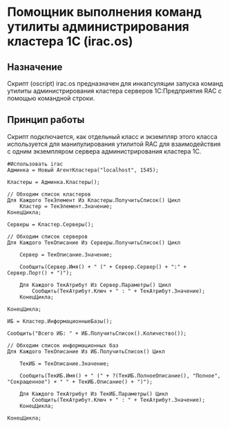 # Помощник выполнения команд утилиты администрирования кластера 1С (irac.os)

## Назначение

Скрипт (oscript) irac.os предназначен для инкапсуляции запуска команд утилиты администрирования кластера серверов 1С:Предприятия RAC с помощью командной строки.


## Принцип работы

Скрипт подключается, как отдельный класс и экземпляр этого класса используется для манипулирования утилитой RAC для взаимодействия с одним экземпляром сервера администрирования кластера 1С.

```bsl
#Использовать irac
Админка = Новый АгентКластера("localhost", 1545);

Кластеры = Админка.Кластеры();

// Обходим список кластеров
Для Каждого ТекЭлемент Из Кластеры.ПолучитьСписок() Цикл
    Кластер = ТекЭлемент.Значение;
КонецЦикла;

Серверы = Кластер.Серверы();

// Обходим список серверов
Для Каждого ТекОписание Из Серверы.ПолучитьСписок() Цикл

    Сервер = ТекОписание.Значение;

    Сообщить(Сервер.Имя() + " (" + Сервер.Сервер() + ":" + Сервер.Порт() + ")");

    Для Каждого ТекАтрибут Из Сервер.Параметры() Цикл
        Сообщить(ТекАтрибут.Ключ + " : " + ТекАтрибут.Значение);
    КонецЦикла;

КонецЦикла;

ИБ = Кластер.ИнформационныеБазы();

Сообщить("Всего ИБ: " + ИБ.ПолучитьСписок().Количество());

// Обходим список информационных баз
Для Каждого ТекОписание Из ИБ.ПолучитьСписок() Цикл

    ТекИБ = ТекОписание.Значение;
	
    Сообщить(ТекИБ.Имя() + " (" + ?(ТекИБ.ПолноеОписание(), "Полное", "Сокращенное") + " " + ТекИБ.Описание() + ")");
	
    Для Каждого ТекАтрибут Из ТекИБ.Параметры() Цикл
        Сообщить(ТекАтрибут.Ключ + " : " + ТекАтрибут.Значение);
    КонецЦикла;

КонецЦикла;

```

